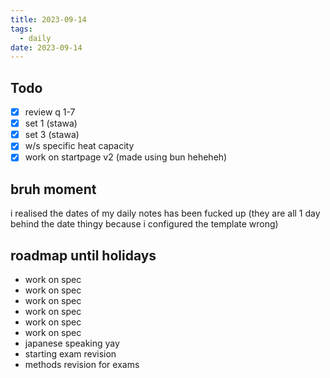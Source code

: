 ```yaml
---
title: 2023-09-14
tags:
  - daily
date: 2023-09-14
---
```

## Todo
- [x] review q 1-7
- [x] set 1 (stawa)
- [x] set 3 (stawa)
- [x] w/s specific heat capacity
- [x] work on startpage v2 (made using bun heheheh)

## bruh moment
i realised the dates of my daily notes has been fucked up (they are all 1 day behind the date thingy because i configured the template wrong)

## roadmap until holidays
- work on spec
- work on spec
- work on spec
- work on spec
- work on spec
- work on spec
- japanese speaking yay
- starting exam revision
- methods revision for exams